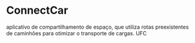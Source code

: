 # ConnectCar
aplicativo de compartilhamento de espaço, que utiliza rotas preexistentes de caminhões para otimizar o transporte de cargas. 
UFC


